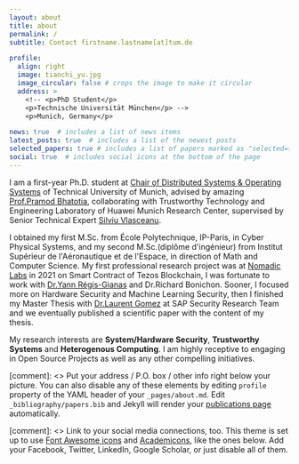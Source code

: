 ```yaml
---
layout: about
title: about
permalink: /
subtitle: Contact firstname.lastname[at]tum.de

profile:
  align: right
  image: tianchi_yu.jpg
  image_circular: false # crops the image to make it circular
  address: >
    <!-- <p>PhD Student</p>
    <p>Technische Universität München</p> -->
    <p>Munich, Germany</p>

news: true  # includes a list of news items
latest_posts: true  # includes a list of the newest posts
selected_papers: true # includes a list of papers marked as "selected={true}"
social: true  # includes social icons at the bottom of the page
---
```


I am a first-year Ph.D. student at [Chair of Distributed Systems & Operating Systems](https://dse.in.tum.de/) of Technical University of Munich, advised by amazing [Prof.Pramod Bhatotia](https://dse.in.tum.de/bhatotia/), collaborating with Trustworthy Technology and Engineering Laboratory of Huawei Munich Research Center, supervised by Senior Technical Expert [Silviu Vlasceanu](https://trustedcomputinggroup.org/chair/silviu-vlasceanu/).

I obtained my first M.Sc. from École Polytechnique, IP-Paris, in Cyber Physical Systems, and my second M.Sc.(diplôme d'ingénieur) from Institut Supérieur de l'Aéronautique et de l'Espace, in direction of Math and Computer Science. My first professional research project was at [Nomadic Labs](https://www.nomadic-labs.com/) in 2021 on Smart Contract of Tezos Blockchain, I was fortunate to work with [Dr.Yann Régis-Gianas](https://yrg.gitlab.io/homepage/) and Dr.Richard Bonichon. Sooner, I focused more on Hardware Security and Machine Learning Security, then I finished my Master Thesis with [Dr.Laurent Gomez](https://scholar.google.de/citations?user=QJv4B9EAAAAJ&hl=fr) at SAP Security Research Team and we eventually published a scientific paper with the content of my thesis.

My research interests are **System/Hardware Security**, **Trustworthy Systems** and **Heterogenous Computing**. I am highly receptive to engaging in Open Source Projects as well as any other compelling initiatives.

[comment]: <> Put your address / P.O. box / other info right below your picture. You can also disable any of these elements by editing `profile` property of the YAML header of your `_pages/about.md`. Edit `_bibliography/papers.bib` and Jekyll will render your [publications page](/al-folio/publications/) automatically.

[comment]: <> Link to your social media connections, too. This theme is set up to use [Font Awesome icons](http://fortawesome.github.io/Font-Awesome/) and [Academicons](https://jpswalsh.github.io/academicons/), like the ones below. Add your Facebook, Twitter, LinkedIn, Google Scholar, or just disable all of them.
